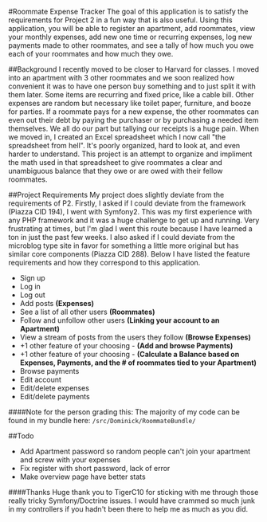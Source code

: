 #Roommate Expense Tracker
The goal of this application is to satisfy the requirements for Project 2 in a fun way that is also useful. Using this application, you will be able to register an apartment, add roommates, view your monthly expenses, add new one time or recurring expenses, log new payments made to other roommates, and see a tally of how much you owe each of your roommates and how much they owe.

##Background
I recently moved to be closer to Harvard for classes. I moved into an apartment with 3 other roommates and we soon realized how convenient it was to have one person buy something and to just split it with them later. Some items are recurring and fixed price, like a cable bill. Other expenses are random but necessary like toilet paper, furniture, and booze for parties. If a roommate pays for a new expense, the other roommates can even out their debt by paying the purchaser or by purchasing a needed item themselves. We all do our part but tallying our receipts is a huge pain. When we moved in, I created an Excel spreadsheet which I now call "the spreadsheet from hell". It's poorly organized, hard to look at, and even harder to understand. This project is an attempt to organize and impliment the math used in that spreadsheet to give roommates a clear and unambiguous balance that they owe or are owed with their fellow roommates.

##Project Requirements
My project does slightly deviate from the requirements of P2. Firstly, I asked if I could deviate from the framework (Piazza CID 194), I went with Symfony2. This was my first experience with any PHP framework and it was a huge challenge to get up and running. Very frustrating at times, but I'm glad I went this route because I have learned a ton in just the past few weeks. I also asked if I could deviate from the microblog type site in favor for something a little more original but has similar core components (Piazza CID 288). Below I have listed the feature requirements and how they correspond to this application.

- Sign up
- Log in
- Log out
- Add posts **(Expenses)**
- See a list of all other users **(Roommates)**
- Follow and unfollow other users **(Linking your account to an Apartment)**
- View a stream of posts from the users they follow **(Browse Expenses)**
- +1 other feature of your choosing - **(Add and browse Payments)**
- +1 other feature of your choosing - **(Calculate a Balance based on Expenses, Payments, and the # of roommates tied to your Apartment)**
- Browse payments
- Edit account
- Edit/delete expenses
- Edit/delete payments

####Note for the person grading this:
The majority of my code can be found in my bundle here: `/src/Dominick/RoommateBundle/`

##Todo
- Add Apartment password so random people can't join your apartment and screw with your expenses
- Fix register with short password, lack of error
- Make overview page have better stats

####Thanks
Huge thank you to TigerC10 for sticking with me through those really tricky Symfony/Doctrine issues. I would have crammed so much junk in my controllers if you hadn't been there to help me as much as you did.
